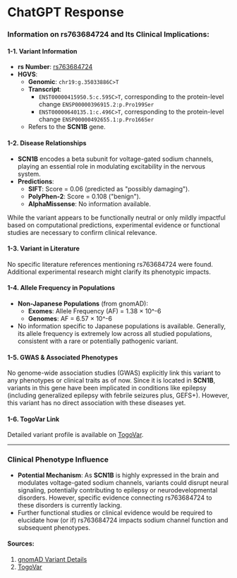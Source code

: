 # ChatGPT Response

### Information on rs763684724 and Its Clinical Implications:

#### 1-1. **Variant Information**  
- **rs Number**: [rs763684724](https://identifiers.org/dbsnp/rs763684724)  
- **HGVS**:
  - **Genomic**: `chr19:g.35033886C>T`
  - **Transcript**:
    - `ENST00000415950.5:c.595C>T`, corresponding to the protein-level change `ENSP00000396915.2:p.Pro199Ser`
    - `ENST00000640135.1:c.496C>T`, corresponding to the protein-level change `ENSP00000492655.1:p.Pro166Ser`
  - Refers to the **SCN1B** gene.  

#### 1-2. **Disease Relationships**  
- **SCN1B** encodes a beta subunit for voltage-gated sodium channels, playing an essential role in modulating excitability in the nervous system.
- **Predictions**:
  - **SIFT**: Score = 0.06 (predicted as "possibly damaging").
  - **PolyPhen-2**: Score = 0.108 ("benign").
  - **AlphaMissense**: No information available.

While the variant appears to be functionally neutral or only mildly impactful based on computational predictions, experimental evidence or functional studies are necessary to confirm clinical relevance.

#### 1-3. **Variant in Literature**  
No specific literature references mentioning rs763684724 were found. Additional experimental research might clarify its phenotypic impacts.  

#### 1-4. **Allele Frequency in Populations**  
- **Non-Japanese Populations** (from gnomAD):
  - **Exomes**: Allele Frequency (AF) = 1.38 × 10^-6
  - **Genomes**: AF = 6.57 × 10^-6
- No information specific to Japanese populations is available. Generally, its allele frequency is extremely low across all studied populations, consistent with a rare or potentially pathogenic variant.

#### 1-5. **GWAS & Associated Phenotypes**  
No genome-wide association studies (GWAS) explicitly link this variant to any phenotypes or clinical traits as of now. Since it is located in **SCN1B**, variants in this gene have been implicated in conditions like epilepsy (including generalized epilepsy with febrile seizures plus, GEFS+). However, this variant has no direct association with these diseases yet.

#### 1-6. **TogoVar Link**  
Detailed variant profile is available on [TogoVar](https://togovar.biosciencedbc.jp/en/variant/19-35033886-C-T).

---

### Clinical Phenotype Influence  
- **Potential Mechanism**: As **SCN1B** is highly expressed in the brain and modulates voltage-gated sodium channels, variants could disrupt neural signaling, potentially contributing to epilepsy or neurodevelopmental disorders. However, specific evidence connecting rs763684724 to these disorders is currently lacking.
- Further functional studies or clinical evidence would be required to elucidate how (or if) rs763684724 impacts sodium channel function and subsequent phenotypes.

#### Sources:
1. [gnomAD Variant Details](https://gnomad.broadinstitute.org/variant/19-35033886-C-T?dataset=gnomad_r4)
2. [TogoVar](https://togovar.biosciencedbc.jp/en/variant/19-35033886-C-T)
